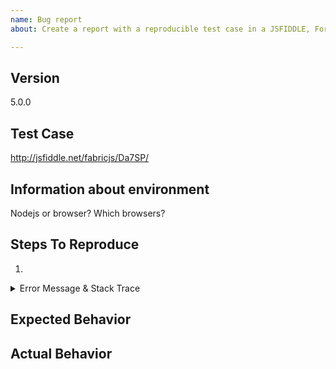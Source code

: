 ```yaml
---
name: Bug report
about: Create a report with a reproducible test case in a JSFIDDLE, For anything else use the github DISCUSSIONS feature. Anything different than a bug report will be closed automatically.

---
```

<!-- ISSUES THAT ARE NOT BUGS OR LACK A TEST CASE WILL BE CLOSED. -->

<!-- BUG TEMPLATE -->

<!-- If you are working on a version below latest you should upgrade to latest before filing a bug report, your issue might have been resolved already -->
## Version
5.0.0

<!-- ISSUES THAT ARE NOT BUGS OR LACK A TEST CASE WILL BE CLOSED. -->
<!-- A good reproduction helps us understand better your issue, find the bug and fix it quickly so take the time to make it accurate and minimal -->
## Test Case
http://jsfiddle.net/fabricjs/Da7SP/

## Information about environment
Nodejs or browser?
Which browsers?

## Steps To Reproduce

1. 

<details><summary>Error Message & Stack Trace</summary><p>

```txt
<!-- Provide a log message if relevant -->
```
</p></details>

## Expected Behavior

## Actual Behavior

<!-- Provide screenshots/screencasts if relevant -->

